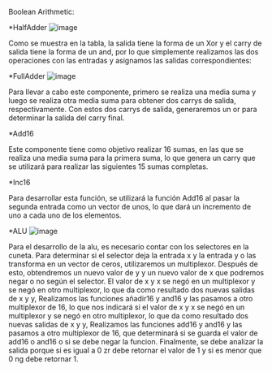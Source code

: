 Boolean Arithmetic:

*HalfAdder
![image](https://github.com/user-attachments/assets/ecdda16c-173d-4d51-bfe9-ce6a15117dac)

Como se muestra en la tabla, la salida tiene la forma de un Xor y el carry de salida tiene la forma de un and, por lo que simplemente realizamos las dos operaciones con las entradas y asignamos las salidas correspondientes:

*FullAdder
![image](https://github.com/user-attachments/assets/7db09eb4-849f-4dff-8abf-9d5f616fd505)

Para llevar a cabo este componente, primero se realiza una media suma y luego se realiza otra media suma para obtener dos carrys de salida, respectivamente. Con estos dos carrys de salida, generaremos un or para determinar la salida del carry final.

*Add16

Este componente tiene como objetivo realizar 16 sumas, en las que se realiza una media suma para la primera suma, lo que genera un carry que se utilizará para realizar las siguientes 15 sumas completas.

*Inc16

Para desarrollar esta función, se utilizará la función Add16 al pasar la segunda entrada como un vector de unos, lo que dará un incremento de uno a cada uno de los elementos.

*ALU
![image](https://github.com/user-attachments/assets/5305553e-ecf5-4ea9-a6af-c91c2c32367b)

Para el desarrollo de la alu, es necesario contar con los selectores en la cuneta. Para determinar si el selector deja la entrada x y la entrada y o las transforma en un vector de ceros, utilizaremos un multiplexor. Después de esto, obtendremos un nuevo valor de y y un nuevo valor de x que podremos negar o no según el selector. El valor de x y x se negó en un multiplexor y se negó en otro multiplexor, lo que da como resultado dos nuevas salidas de x y y, Realizamos las funciones añadir16 y and16 y las pasamos a otro multiplexor de 16, lo que nos indicará si el valor de x y x se negó en un multiplexor y se negó en otro multiplexor, lo que da como resultado dos nuevas salidas de x y y, Realizamos las funciones add16 y and16 y las pasamos a otro multiplexor de 16, que determinará si se guarda el valor de add16 o and16 o si se debe negar la funcion. Finalmente, se debe analizar la salida porque si es igual a 0 zr debe retornar el valor de 1 y si es menor que 0 ng debe retornar 1.






